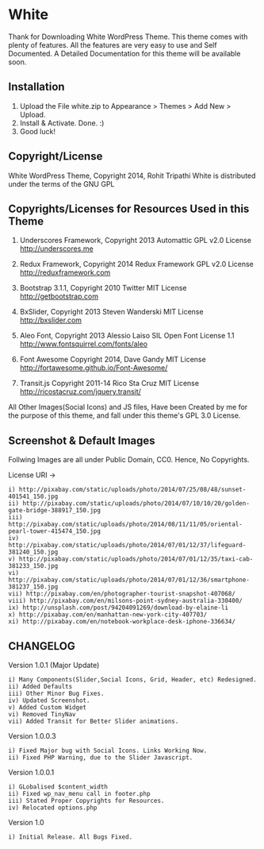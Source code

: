 White
==================

Thank for Downloading White WordPress Theme. This theme comes with plenty of features. All the features are very easy to use and Self Documented. A Detailed Documentation for this theme will be available soon.

Installation
---------------

1. Upload the File white.zip to Appearance > Themes > Add New > Upload.
2. Install & Activate. Done. :)
3. Good luck!


Copyright/License
-----------------

White WordPress Theme, Copyright 2014, Rohit Tripathi
White is distributed under the terms of the GNU GPL

Copyrights/Licenses for Resources Used in this Theme
----------------------------------------------------

1. Underscores Framework, Copyright 2013 Automattic
	GPL v2.0 License
	http://underscores.me
	
2. Redux Framework, Copyright 2014 Redux Framework
	GPL v2.0 License
	http://reduxframework.com
		
3. Bootstrap 3.1.1, Copyright 2010 Twitter
	MIT License
	http://getbootstrap.com
	
4. BxSlider, Copyright 2013 Steven Wanderski 
	MIT License
	http://bxslider.com
	
5. Aleo Font, Copyright 2013 Alessio Laiso
	SIL Open Font License 1.1
	http://www.fontsquirrel.com/fonts/aleo 
	
6. Font Awesome Copyright 2014, Dave Gandy
	MIT License	
	http://fortawesome.github.io/Font-Awesome/
	
7. Transit.js Copyright 2011-14 Rico Sta Cruz
	MIT License	
	http://ricostacruz.com/jquery.transit/
	
All Other Images(Social Icons) and JS files, Have been Created by me for the purpose of this theme, and fall under this theme's GPL 3.0 License.


Screenshot & Default Images
---------------------------

Follwing Images are all under Public Domain, CC0. Hence, No Copyrights.

License URI ->

	i) http://pixabay.com/static/uploads/photo/2014/07/25/08/48/sunset-401541_150.jpg
	ii) http://pixabay.com/static/uploads/photo/2014/07/10/10/20/golden-gate-bridge-388917_150.jpg
	iii) http://pixabay.com/static/uploads/photo/2014/08/11/11/05/oriental-pearl-tower-415474_150.jpg
	iv) http://pixabay.com/static/uploads/photo/2014/07/01/12/37/lifeguard-381240_150.jpg
	v) http://pixabay.com/static/uploads/photo/2014/07/01/12/35/taxi-cab-381233_150.jpg
	vi) http://pixabay.com/static/uploads/photo/2014/07/01/12/36/smartphone-381237_150.jpg
	vii) http://pixabay.com/en/photographer-tourist-snapshot-407068/
	viii) http://pixabay.com/en/milsons-point-sydney-australia-330400/
	ix) http://unsplash.com/post/94204091269/download-by-elaine-li
	x) http://pixabay.com/en/manhattan-new-york-city-407703/
	xi) http://pixabay.com/en/notebook-workplace-desk-iphone-336634/ 

CHANGELOG
---------

Version 1.0.1 (Major Update)

	i) Many Components(Slider,Social Icons, Grid, Header, etc) Redesigned.
	ii) Added Defaults
	iii) Other Minor Bug Fixes.
	iv) Updated Screenshot.
	v) Added Custom Widget
	vi) Removed TinyNav
	vii) Added Transit for Better Slider animations.

Version 1.0.0.3

	i) Fixed Major bug with Social Icons. Links Working Now.
	ii) Fixed PHP Warning, due to the Slider Javascript.

Version 1.0.0.1

	i) GLobalised $content_width
	ii) Fixed wp_nav_menu call in footer.php
	iii) Stated Proper Copyrights for Resources.
	iv) Relocated options.php

Version 1.0

	i) Initial Release. All Bugs Fixed.
